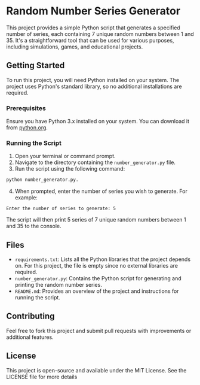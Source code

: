 # Random Number Series Generator

This project provides a simple Python script that generates a specified number of series, each containing 7 unique random numbers between 1 and 35. It's a straightforward tool that can be used for various purposes, including simulations, games, and educational projects.

## Getting Started

To run this project, you will need Python installed on your system. The project uses Python's standard library, so no additional installations are required.

### Prerequisites

Ensure you have Python 3.x installed on your system. You can download it from [python.org](https://www.python.org/downloads/).

### Running the Script

1. Open your terminal or command prompt.
2. Navigate to the directory containing the `number_generator.py` file.
3. Run the script using the following command:

```bash
python number_generator.py.

```

4. When prompted, enter the number of series you wish to generate. For example:

```
Enter the number of series to generate: 5
```

The script will then print 5 series of 7 unique random numbers between 1 and 35 to the console.

## Files

- `requirements.txt`: Lists all the Python libraries that the project depends on. For this project, the file is empty since no external libraries are required.
- `number_generator.py`: Contains the Python script for generating and printing the random number series.
- `README.md`: Provides an overview of the project and instructions for running the script.

## Contributing

Feel free to fork this project and submit pull requests with improvements or additional features.

## License

This project is open-source and available under the MIT License. See the LICENSE file for more details